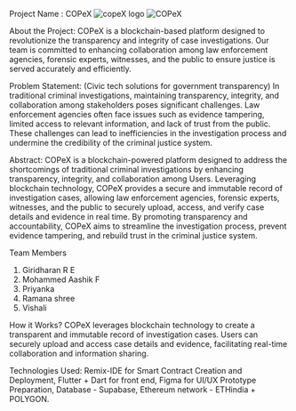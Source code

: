 Project Name : COPeX
![copeX logo](https://github.com/Edith-Stark06/COPeX/assets/140490354/5eb941ce-10e3-4341-b384-ef71693bfb6c)
![COPeX](https://github.com/Edith-Stark06/COPeX/assets/140490354/0cc190d7-655f-49e9-aee3-067cacdcee7d)

About the Project:
COPeX is a blockchain-based platform designed to revolutionize the transparency and integrity of case investigations. Our team is committed to enhancing collaboration among law enforcement agencies, forensic experts, witnesses, and the public to ensure justice is served accurately and efficiently.

Problem Statement:
(Civic tech solutions for government transparency)
In traditional criminal investigations, maintaining transparency, integrity, and collaboration among stakeholders poses significant challenges. Law enforcement agencies often face issues such as evidence tampering, limited access to relevant information, and lack of trust from the public. These challenges can lead to inefficiencies in the investigation process and undermine the credibility of the criminal justice system.

Abstract:
COPeX is a blockchain-powered platform designed to address the shortcomings of traditional criminal investigations by enhancing transparency, integrity, and collaboration among Users. Leveraging blockchain technology, COPeX provides a secure and immutable record of investigation cases, allowing law enforcement agencies, forensic experts, witnesses, and the public to securely upload, access, and verify case details and evidence in real time. By promoting transparency and accountability, COPeX aims to streamline the investigation process, prevent evidence tampering, and rebuild trust in the criminal justice system.


Team Members
1. Giridharan R E
2. Mohammed Aashik F
3. Priyanka
4. Ramana shree
5. Vishali


How it Works?
COPeX leverages blockchain technology to create a transparent and immutable record of investigation cases. Users can securely upload and access case details and evidence, facilitating real-time collaboration and information sharing. 

Technologies Used:
 Remix-IDE for Smart Contract Creation and Deployment,
 Flutter + Dart for front end,
 Figma for UI/UX Prototype Preparation,
 Database - Supabase,
Ethereum network - ETHindia + POLYGON.
